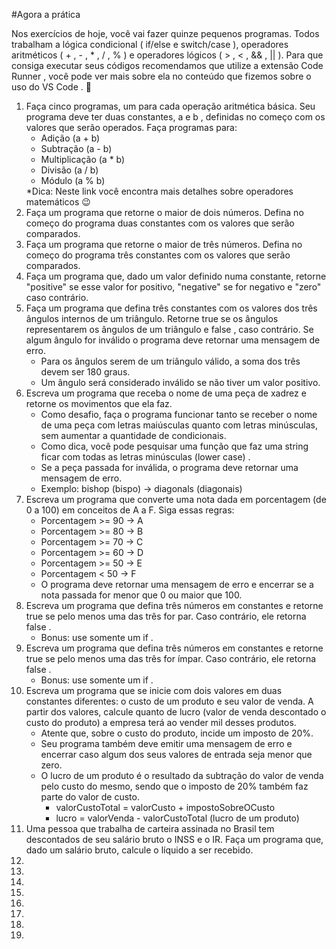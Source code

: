 #Agora a prática

Nos exercícios de hoje, você vai fazer quinze pequenos programas. Todos trabalham a lógica condicional ( if/else e switch/case ), operadores aritméticos ( + , - , \* , / , % ) e operadores lógicos ( > , < , && , || ). Para que consiga executar seus códigos recomendamos que utilize a extensão Code Runner , você pode ver mais sobre ela no conteúdo que fizemos sobre o uso do VS Code . :rocket:

<ol>
<li>
  Faça cinco programas, um para cada operação aritmética básica. Seu programa deve ter duas constantes, a e b , definidas no começo com os valores que serão operados. Faça programas para:
  
  <ul>
    <li>Adição (a + b)</li>
    <li>Subtração (a - b)</li>
     <li>Multiplicação (a * b)</li>
    <li>Divisão (a / b)</li>
    <li>Módulo (a % b)</li>
  </ul>
  *Dica: Neste link você encontra mais detalhes sobre operadores matemáticos 😉
</li>

<li>Faça um programa que retorne o maior de dois números. Defina no começo do programa duas constantes com os valores que serão comparados.</li>

<li>Faça um programa que retorne o maior de três números. Defina no começo do programa três constantes com os valores que serão comparados.</li>

<li>Faça um programa que, dado um valor definido numa constante, retorne "positive" se esse valor for positivo, "negative" se for negativo e "zero" caso contrário.</li>

<li>Faça um programa que defina três constantes com os valores dos três ângulos internos de um triângulo. Retorne true se os ângulos representarem os ângulos de um triângulo e false , caso contrário. Se algum ângulo for inválido o programa deve retornar uma mensagem de erro.
  <ul>
    <li>Para os ângulos serem de um triângulo válido, a soma dos três devem ser 180 graus.</li>
    <li>Um ângulo será considerado inválido se não tiver um valor positivo.</li>
  </ul>
</li>

<li>Escreva um programa que receba o nome de uma peça de xadrez e retorne os movimentos que ela faz.
    <ul>
        <li>Como desafio, faça o programa funcionar tanto se receber o nome de uma peça com letras maiúsculas quanto com letras minúsculas, sem aumentar a quantidade de condicionais.</li>
        <li>Como dica, você pode pesquisar uma função que faz uma string ficar com todas as letras minúsculas (lower case) .</li>
        <li>Se a peça passada for inválida, o programa deve retornar uma mensagem de erro.</li>
        <li>Exemplo: bishop (bispo) -> diagonals (diagonais)</li>
    </ul>
</li>

<li>Escreva um programa que converte uma nota dada em porcentagem (de 0 a 100) em conceitos de A a F. Siga essas regras:

  <ul>
    <li>Porcentagem >= 90 -> A</li>
    <li>Porcentagem >= 80 -> B</li>
    <li>Porcentagem >= 70 -> C</li>
    <li>Porcentagem >= 60 -> D</li>
    <li>Porcentagem >= 50 -> E</li>
    <li>Porcentagem < 50 -> F</li>
    <li>O programa deve retornar uma mensagem de erro e encerrar se a nota passada for menor que 0 ou maior que 100.</li>
  </ul>

</li>

<li>Escreva um programa que defina três números em constantes e retorne true se pelo menos uma das três for par. Caso contrário, ele retorna false .
    <ul>
    <li>Bonus: use somente um if .</li>
    </ul>
</li>

<li>Escreva um programa que defina três números em constantes e retorne true se pelo menos uma das três for ímpar. Caso contrário, ele retorna false .
  <ul>
    <li>Bonus: use somente um if .</li>
  </ul>
</li>

<li>Escreva um programa que se inicie com dois valores em duas constantes diferentes: o custo de um produto e seu valor de venda. A partir dos valores, calcule quanto de lucro (valor de venda descontado o custo do produto) a empresa terá ao vender mil desses produtos.
  <ul>
    <li>Atente que, sobre o custo do produto, incide um imposto de 20%.</li>
    <li>Seu programa também deve emitir uma mensagem de erro e encerrar caso algum dos seus valores de entrada seja menor que zero.</li>
    <li>O lucro de um produto é o resultado da subtração do valor de venda pelo custo do mesmo, sendo que o imposto de 20% também faz parte do valor de custo.
    <ul>
    <li>valorCustoTotal = valorCusto + impostoSobreOCusto</li>
    <li>lucro = valorVenda - valorCustoTotal (lucro de um produto)</li>
    </ul>
    </li>
  </ul>

</li>

<li>Uma pessoa que trabalha de carteira assinada no Brasil tem descontados de seu salário bruto o INSS e o IR. Faça um programa que, dado um salário bruto, calcule o líquido a ser recebido.

</li>

<li></li>

<li></li>

<li></li>

<li></li>

<li></li>

<li></li>

<li></li>

<li></li>

</ol>
